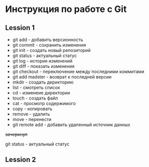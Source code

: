 # **Инструкция по работе с Git**
## Lession 1
* git add - добавить версионность
* git commit - сохранить изменения
* git init - создать новый репозиторий
* git status - актуальный статус
* git log  - история изменений
* git diff - показать изменения 
* git checkout - переключение между последними коммитами
* git add madster - возврат к последней версии
* mkdir - создать дерикторию
* list - смотреть список
* cd - изменеие директории
* touch - создать файл
* cat - просмотр содержимого
* copy - копировать
* remove - удалить
* move - перенести
* git remote add - добавить удаленный источник данных

~~зачеркнул~~

git status - актуальный статус
## Lession 2

